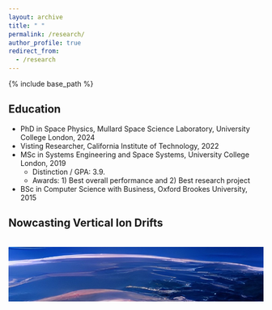 ```yaml
---
layout: archive
title: " "
permalink: /research/
author_profile: true
redirect_from:
  - /research
---
```


{% include base_path %}

Education
------
* PhD in Space Physics, Mullard Space Science Laboratory, University College London, 2024
* Visting Researcher, California Institute of Technology, 2022
* MSc in Systems Engineering and Space Systems, University College London, 2019 
  * Distinction / GPA: 3.9.
  * Awards: 1) Best overall performance and 2) Best research project
* BSc in Computer Science with Business, Oxford Brookes University, 2015


Nowcasting Vertical Ion Drifts
------
![]() <img src="/images/IMG_3949.JPG"  width="1000">


  
